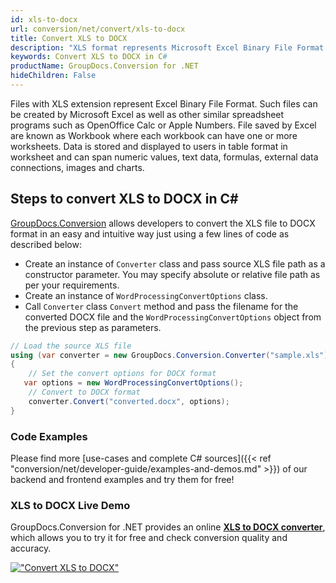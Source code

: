 ```yaml
---
id: xls-to-docx
url: conversion/net/convert/xls-to-docx
title: Convert XLS to DOCX
description: "XLS format represents Microsoft Excel Binary File Format with .xls extension. Learn how to convert XLS to DOCX file programmatically in C# language using GroupDocs.Conversion for .NET library."
keywords: Convert XLS to DOCX in C#
productName: GroupDocs.Conversion for .NET
hideChildren: False
---
```


Files with XLS extension represent Excel Binary File Format. Such files can be created by Microsoft Excel as well as other similar spreadsheet programs such as OpenOffice Calc or Apple Numbers. File saved by Excel are known as Workbook where each workbook can have one or more worksheets. Data is stored and displayed to users in table format in worksheet and can span numeric values, text data, formulas, external data connections, images and charts.

## Steps to convert XLS to DOCX in C#

[GroupDocs.Conversion](https://products.groupdocs.com/conversion/net) allows developers to convert the XLS file to DOCX format in an easy and intuitive way just using a few lines of code as described below:

* Create an instance of `Converter` class and pass source XLS file path as a constructor parameter. You may specify absolute or relative file path as per your requirements. 
* Create an instance of `WordProcessingConvertOptions` class.
* Call `Converter` class `Convert` method and pass the filename for the converted DOCX file and the `WordProcessingConvertOptions` object from the previous step as parameters.

```csharp
// Load the source XLS file
using (var converter = new GroupDocs.Conversion.Converter("sample.xls"))
{
    // Set the convert options for DOCX format
   var options = new WordProcessingConvertOptions();
    // Convert to DOCX format
    converter.Convert("converted.docx", options);
}
```

### Code Examples

Please find more [use-cases and complete C# sources]({{< ref "conversion/net/developer-guide/examples-and-demos.md" >}}) of our backend and frontend examples and try them for free!

### XLS to DOCX Live Demo

GroupDocs.Conversion for .NET provides an online [**XLS to DOCX converter**](https://products.groupdocs.app/conversion/xls-to-docx), which allows you to try it for free and check conversion quality and accuracy.

[!["Convert XLS to DOCX"](conversion/net/images/convert-to-docx/convert-xls-to-docx.png)](https://products.groupdocs.app/conversion/xls-to-docx)